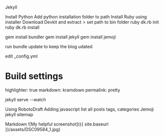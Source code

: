 ---
---
Jekyll

Install Python
Add python installation folder to path
Install Ruby using installer
Download Devkit and extract > set path to bin folder
ruby dk.rb init
ruby dk.rb install

gem install bundler
gem install jekyll
gem install jemoji

run bundle update to keep the blog udated

edit _config.yml
# Build settings
highlighter: true
markdown: kramdown
permalink: pretty

jekyll serve --watch

Using RobotoDraft
Adding javascript
list all posts
tags, categories
Jemoji
jekyll sitemap

Markdown
![My helpful screenshot]({{ site.baseurl }}/assets/DSC09584_1.jpg)